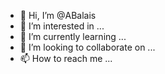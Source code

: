 - 👋 Hi, I’m @ABalais
- 👀 I’m interested in ...
- 🌱 I’m currently learning ...
- 💞️ I’m looking to collaborate on ...
- 📫 How to reach me ...

<!---
ABalais/ABalais is a ✨ special ✨ repository because its `README.md` (this file) appears on your GitHub profile.
You can click the Preview link to take a look at your changes.
--->
